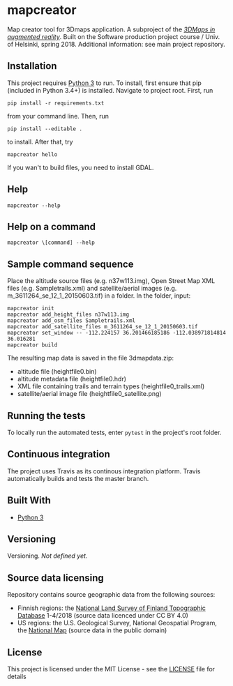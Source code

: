 # mapcreator
Map creator tool for 3Dmaps application. A subproject of the [*3DMaps in augmented reality*](https://github.com/3Dmaps/3Dmaps). Built on the Software production project course / Univ. of Helsinki, spring 2018. Additional information: see main project repository.

## Installation
This project requires [Python 3](https://www.python.org/downloads/) to run.
To install, first ensure that pip (included in Python 3.4+) is installed. Navigate to project root. First, run
```
pip install -r requirements.txt
```
from your command line. Then, run
```
pip install --editable .
```
to install. After that, try
```
mapcreator hello
```
If you wan't to build files, you need to install GDAL.

## Help
```
mapcreator --help
```
## Help on a command
```
mapcreator \[command] --help
```
## Sample command sequence
Place the altitude source files (e.g. n37w113.img), Open Street Map XML files (e.g. Sampletrails.xml) and satellite/aerial images (e.g. m_3611264_se_12_1_20150603.tif) in a folder.
In the folder, input:
```
mapcreator init
mapcreator add_height_files n37w113.img
mapcreator add_osm_files Sampletrails.xml
mapcreator add_satellite_files m_3611264_se_12_1_20150603.tif
mapcreator set_window -- -112.224157 36.201466185186 -112.038971814814 36.016281
mapcreator build
```
The resulting map data is saved in the file 3dmapdata.zip:
* altitude file (heightfile0.bin)
* altitude metadata file (heightfile0.hdr)
* XML file containing trails and terrain types (heightfile0_trails.xml)
* satellite/aerial image file (heightfile0_satellite.png)

## Running the tests
To locally run the automated tests, enter `pytest` in the project's root folder.

## Continuous integration
The project uses Travis as its continous integration platform. Travis automatically builds and tests the master branch.

## Built With
* [Python 3](https://www.python.org/)

## Versioning
Versioning. *Not defined yet.*

## Source data licensing
Repository contains source geographic data from the following sources:
- Finnish regions: the [National Land Survey of Finland Topographic Database](https://tiedostopalvelu.maanmittauslaitos.fi/tp/kartta) 1-4/2018 (source data licenced under CC BY 4.0)
- US regions: the U.S. Geological Survey, National Geospatial Program, the [National Map](https://nationalmap.gov/) (source data in the public domain)

## License
This project is licensed under the MIT License - see the [LICENSE](LICENSE) file for details
